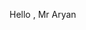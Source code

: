 Hello , Mr Aryan

<!---
Aryan979u/Aryan979u is a ✨ special ✨ repository because its `README.md` (this file) appears on your GitHub profile.
You can click the Preview link to take a look at your changes.
--->
